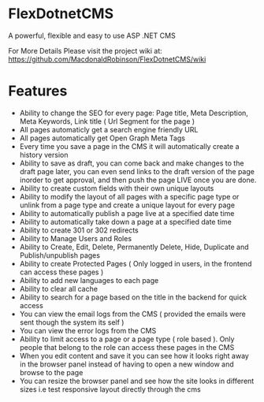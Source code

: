 # FlexDotnetCMS
A powerful, flexible and easy to use ASP .NET CMS

For More Details Please visit the project wiki at: https://github.com/MacdonaldRobinson/FlexDotnetCMS/wiki

# Features
- Ability to change the SEO for every page: Page title, Meta Description, Meta Keywords, Link title ( Url Segment for the page )
- All pages automaticly get a search engine friendly URL
- All pages automatically get Open Graph Meta Tags
- Every time you save a page in the CMS it will automatically create a history version
- Ability to save as draft, you can come back and make changes to the draft page later, you can even send links to the draft version of the page inorder to get approval, and then push the page LIVE once you are done.
- Ability to create custom fields with their own unique layouts
- Ability to modify the layout of all pages with a specific page type or unlink from a page type and create a unique layout for every page
- Ability to automatically publish a page live at a specified date time
- Ability to automatically take down a page at a specified date time
- Ability to create 301 or 302 redirects
- Ability to Manage Users and Roles
- Ability to Create, Edit, Delete, Permanently Delete, Hide, Duplicate and Publish/unpublish pages 
- Ability to create Protected Pages ( Only logged in users, in the frontend can access these pages )
- Ability to add new languages to each page
- Ability to clear all cache
- Ability to search for a page based on the title in the backend for quick access
- You can view the email logs from the CMS ( provided the emails were sent though the system its self )
- You can view the error logs from the CMS 
- Ability to limit access to a page or a page type ( role based ). Only people that belong to the role can access these pages in the CMS
- When you edit content and save it you can see how it looks right away in the browser panel instead of having to open a new window and browse to the page
- You can resize the browser panel and see how the site looks in different sizes i.e test responsive layout directly through the cms
